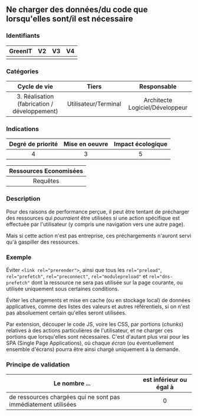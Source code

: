 ## Ne charger des données/du code que lorsqu'elles sont/il est nécessaire

### Identifiants

| GreenIT |  V2  |  V3  |  V4  |
|:-------:|:----:|:----:|:----:|
|      |   |   |      |

### Catégories

| Cycle de vie |  Tiers  |  Responsable  |
|:---------:|:----:|:----:|
| 3. Réalisation (fabrication / développement) | Utilisateur/Terminal | Architecte Logiciel/Développeur |

### Indications

| Degré de priorité |      Mise en oeuvre       |  Impact écologique    |
|:-------------------:|:-------------------------:|:---------------------:|
| 4 | 3 | 5 |

|Ressources Economisées                                      |
|:----------------------------------------------------------:|
|Requêtes    |

### Description

Pour des raisons de performance perçue,
il peut être tentant de précharger des ressources qui _pourraient_ être utilisées
si une action spécifique est effectuée par l'utilisateur
(y compris une navigation vers une autre page).

Mais si cette action n'est pas entreprise,
ces préchargements n'auront servi qu'à gaspiller des ressources.

### Exemple

Éviter `<link rel="prerender">`,
ainsi que tous les `rel="preload"`, `rel="prefetch"`, `rel="preconnect"`, `rel="modulepreload"` et `rel="dns-prefetch"`
dont la ressource ne sera pas utilisée sur la page courante,
ou utilisée uniquement sous certaines conditions.

Éviter les chargements et mise en cache (ou en stockage local) de données applicatives,
comme des listes des valeurs et autres référentiels,
si on n'est pas absoluement certain qu'elles seront utilisées.

Par extension, découper le code JS, voire les CSS, par portions (_chunks_) relatives à des actions particulières de l'utilisateur,
et ne charger ces portions que lorsqu'elles sont nécessaires.
C'est d'autant plus vrai pour les SPA (Single Page Applications),
où chaque _écran_ (ou éventuellement ensemble d'écrans) pourra être ainsi chargé uniquement à la demande.

### Principe de validation

| Le nombre ... |     est inférieur ou égal à   |  
|-------------------|:-------------------------:|
| de ressources chargées qui ne sont pas immédiatement utilisées |  0 |
